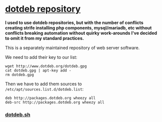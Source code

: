 
# [dotdeb repository](http://www.dotdeb.org/)

**I used to use dotdeb repositories, but with the number of conflicts creating strife installing php components, mysql/mariadb, etc without conflicts breaking automation without quirky work-arounds I've decided to omit it from my standard practices.**

This is a separately maintained repository of web server software.

We need to add their key to our list:

    wget http://www.dotdeb.org/dotdeb.gpg
    cat dotdeb.gpg | apt-key add -
    rm dotdeb.gpg

Then we have to add them sources to `/etc/apt/sources.list.d/dotdeb.list`:

    deb http://packages.dotdeb.org wheezy all
    deb-src http://packages.dotdeb.org wheezy all

### [dotdeb.sh](../../../scripts/linux/web/dotdeb.sh)
